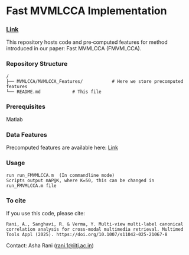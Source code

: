 # Fast MVMLCCA Implementation   
### [Link](https://rdcu.be/eyMiF)
This repository hosts code and pre‑computed features for method introduced in our paper: Fast MVMLCCA (FMVMLCCA). 

### Repository Structure
```
/
├── MVMLCCA/MVMLCCA_Features/           # Here we store precomputed features 
└── README.md            # This file
```

### Prerequisites
Matlab 

### Data Features
Precomputed features are available here: [Link](https://drive.google.com/drive/folders/1BICOId_Km2SLRsPXMtJVVub5SHaUcg3_?usp=sharing) 

### Usage
```
run run_FMVMLCCA.m  (In commandline mode)
Scripts output mAP@K, where K=50, this can be changed in run_FMVMLCCA.m file
```

### To cite
If you use this code, please cite:

```
Rani, A., Sanghavi, R. & Verma, Y. Multi-view multi-label canonical correlation analysis for cross-modal multimedia retrieval. Multimed Tools Appl (2025). https://doi.org/10.1007/s11042-025-21067-8

```


Contact: Asha Rani (rani.1@iitj.ac.in)
